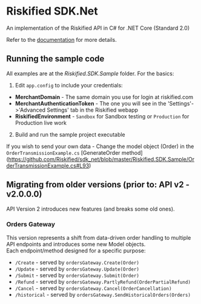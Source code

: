 Riskified SDK.Net
=================

An implementation of the Riskified API in C# for .NET Core (Standard 2.0)

Refer to the [documentation](http://apiref.riskified.com) for more details.

Running the sample code
-----------------------
All examples are at the _Riskified.SDK.Sample_ folder. For the basics:

1. Edit ```app.config``` to include your credentials: 
  - **MerchantDomain** - The same domain you use for login at riskified.com
  - **MerchantAuthenticationToken** - The one you will see in the 'Settings'->'Advanced Settings' tab in the Riskified webapp
  - **RiskifiedEnvironment** - `Sandbox` for Sandbox testing or `Production` for Production live work
2. Build and run the sample project executable

If you wish to send your own data - Change the model object (Order) in the ```OrderTransmissionExample.cs``` [GenerateOrder method] (https://github.com/Riskified/sdk_net/blob/master/Riskified.SDK.Sample/OrderTransmissionExample.cs#L93)


Migrating from older versions (prior to: API v2 - v2.0.0.0)
-----------------------------------------------------------

API Version 2 introduces new features (and breaks some old ones).  

### Orders Gateway ###

This version represents a shift from data-driven order handling to multiple API endpoints and introduces some new Model objects.  
Each endpoint/method designed for a specific purpose:

* `/Create` - served by `ordersGateway.Create(Order)`
* `/Update` - served by `ordersGateway.Update(Order)`
* `/Submit` - served by `ordersGateway.Submit(Order)`
* `/Refund` - served by `ordersGateway.PartlyRefund(OrderPartialRefund)`
* `/Cancel` - served by `ordersGateway.Cancel(OrderCancellation)`
* `/historical` - served by `ordersGateway.SendHistoricalOrders(Orders)`
